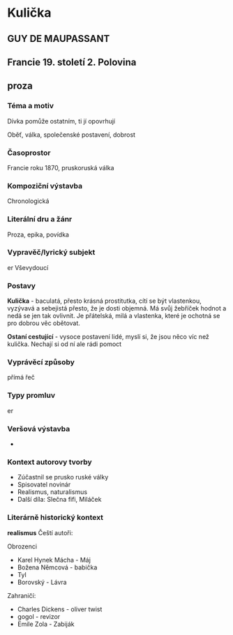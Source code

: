 # Kulička
## GUY DE MAUPASSANT 
## Francie 19. století 2. Polovina
## proza

### Téma a motiv
Dívka pomůže ostatním, ti jí opovrhují

Oběť, válka, společenské postavení, dobrost
### Časoprostor
Francie roku 1870, pruskoruská válka
### Kompoziční výstavba
Chronologická
### Literální dru a žánr
Proza, epika, povídka 

### Vypravěč/lyrický subjekt
er Vševydoucí
### Postavy
**Kulička** - baculatá, přesto krásná prostitutka, cítí se být vlastenkou, vyzývavá a sebejistá
přesto, že je dosti objemná. Má svůj žebříček hodnot a nedá se jen tak ovlivnit. Je přátelská, milá a vlastenka, které je ochotná se pro dobrou věc obětovat. 

**Ostaní cestující** - vysoce postavení lidé, myslí si, že jsou něco víc než kulička. Nechají si od ní ale rádi pomoct

### Vyprávěcí způsoby
přímá řeč 

### Typy promluv
er
### Veršová výstavba
-
### Kontext autorovy tvorby
* Zúčastnil se prusko ruské války
* Spisovatel novinár
* Realismus, naturalismus
* Další díla: Slečna fifi, Miláček
### Literárně historický kontext
**realismus**
Čeští autoři:

Obrozenci
* Karel Hynek Mácha - Máj
* Božena Němcová - babička
* Tyl 
* Borovský - Lávra

Zahraničí:
* Charles Dickens - oliver twist
* gogol - revizor
* Emile Zola - Zabiják
